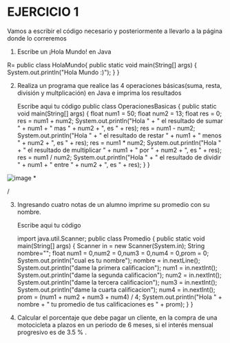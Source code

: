 # EJERCICIO 1
Vamos a escribir el código necesario y posteriormente a llevarlo a la página donde lo correremos

1. Escribe un ¡Hola Mundo! en Java
     
R= 
public class HolaMundo{
    public static void main(String[] args) {
    System.out.println("Hola Mundo :)");
    }
}     
     
2. Realiza un programa que realice las 4 operaciones básicas(suma, resta, división y multplicación) en Java e imprima los resultados

    Escribe aqui tu código
public class OperacionesBasicas {
      public static void main(String[] args) {
        float num1 = 50;
        float num2 = 13;
        float res = 0;
        res = num1 + num2;
        System.out.println("Hola " + " el resultado de sumar " + num1 + " mas " + num2 + ", es " + res);
        res = num1 - num2;
        System.out.println("Hola " + " el resultado de restar " + num1 + " menos " + num2 + ", es " + res);
        res = num1 * num2;
        System.out.println("Hola " + " el resultado de multiplicar " + num1 + " por " + num2 + ", es " + res);
        res = num1 / num2;
        System.out.println("Hola " + " el resultado de dividir " + num1 + " entre " + num2 + ", es " + res);
      }
}

![image](https://user-images.githubusercontent.com/104279605/175791025-ece892b3-aff4-4f44-9e4f-b7af0f01c654.png)
*

/


    
3. Ingresando cuatro notas de un alumno imprime su promedio con su nombre.

    Escribe aqui tu código
    
    import java.util.Scanner;
public class Promedio {
    public static void main(String[] args) {
        Scanner in = new Scanner(System.in);
        String nombre="";
        float num1 = 0,num2 = 0,num3 = 0,num4 = 0,prom = 0;
        System.out.println("cual es tu nombre");
        nombre = in.nextLine();
        System.out.println("dame la primera calificacion");
        num1 = in.nextInt();
        System.out.println("dame la segunda calificacion");
        num2 = in.nextInt();
        System.out.println("dame la tercera calificacion");
        num3 = in.nextInt();
        System.out.println("dame la cuarta calificacion");
        num4 = in.nextInt();
        prom = (num1 + num2 + num3 + num4) / 4;
        System.out.println("Hola " + nombre + " tu promedio de tus calificaciones es " + prom);
    }
}
    
 4. Calcular el porcentaje que debe pagar un cliente, en la compra de una motocicleta a plazos en un periodo de 6 meses, si el interés mensual progresivo es de 3.5 % .







